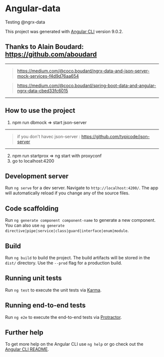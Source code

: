 # Angular-data
Testing @ngrx-data

This project was generated with [Angular CLI](https://github.com/angular/angular-cli) version 9.0.2.

## Thanks to Alain Boudard: https://github.com/aboudard

-----------------

>  https://medium.com/@coco.boudard/ngrx-data-and-json-server-mock-services-f4d9d76aa654

>  https://medium.com/@coco.boudard/spring-boot-data-and-angular-ngrx-data-cbed33fc6015

-----------------

## How to use the project

1. npm run dbmock => start json-server
-----------------

> if you don't havec json-server : https://github.com/typicode/json-server

-----------------
2. npm run startprox => ng start with proxyconf
3. go to localhost:4200

## Development server

Run `ng serve` for a dev server. Navigate to `http://localhost:4200/`. The app will automatically reload if you change any of the source files.

## Code scaffolding

Run `ng generate component component-name` to generate a new component. You can also use `ng generate directive|pipe|service|class|guard|interface|enum|module`.

## Build

Run `ng build` to build the project. The build artifacts will be stored in the `dist/` directory. Use the `--prod` flag for a production build.

## Running unit tests

Run `ng test` to execute the unit tests via [Karma](https://karma-runner.github.io).

## Running end-to-end tests

Run `ng e2e` to execute the end-to-end tests via [Protractor](http://www.protractortest.org/).

## Further help

To get more help on the Angular CLI use `ng help` or go check out the [Angular CLI README](https://github.com/angular/angular-cli/blob/master/README.md).
